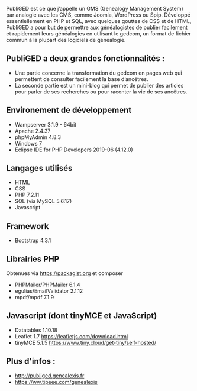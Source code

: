 PubliGED est ce que j’appelle un GMS (Genealogy Management System) par analogie avec les CMS, comme Joomla, WordPress ou Spip. Développé essentiellement en PHP et SQL, avec quelques gouttes de CSS et de HTML, PubliGED a pour but de permettre aux généalogistes de publier facilement et rapidement leurs généalogies en utilisant le gedcom, un format de fichier commun à la plupart des logiciels de généalogie.

PubliGED a deux grandes fonctionnalités :
-----------------------------------------

- Une partie concerne la transformation du gedcom en pages web qui permettent de consulter facilement la base d’ancêtres.
- La seconde partie est un mini-blog qui permet de publier des articles pour parler de ses recherches ou pour raconter la vie de ses ancêtres.

Environement de développement
-----------------------------

- Wampserver 3.1.9 - 64bit
- Apache 2.4.37
- phpMyAdmin 4.8.3
- Windows 7
- Eclipse IDE for PHP Developers 2019-06 (4.12.0)

Langages utilisés
-----------------

- HTML
- CSS
- PHP 7.2.11
- SQL (via MySQL 5.6.17)
- Javascript

Framework
---------

- Bootstrap 4.3.1

Librairies PHP
--------------

Obtenues via https://packagist.org et composer

- PHPMailer/PHPMailer 6.1.4 
- egulias/EmailValidator 2.1.12 
- mpdf/mpdf 7.1.9

Javascript (dont tinyMCE et JavaScript)
---------------------------------------

- Datatables 1.10.18
- Leaflet 1.7
https://leafletjs.com/download.html
- tinyMCE 5.1.5
https://www.tiny.cloud/get-tiny/self-hosted/

Plus d'infos : 
--------------

- http://publiged.genealexis.fr
- https://ww.tipeee.com/genealexis